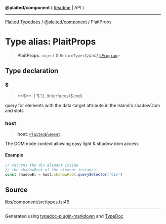 **@plaited/component** ( [Readme](../README.md) \| API )

***

[Plaited Typedocs](../../../modules.md) / [@plaited/component](../modules.md) / PlaitProps

# Type alias: PlaitProps

> **PlaitProps**: `object` & `ReturnType`\<*typeof* [`bProgram`](../../behavioral/functions/bProgram.md)\>

## Type declaration

### $

> **$**: [`$`](../interfaces/$.md)

query for elements with the data-target attribute in the Island's shadowDom and slots

### host

> **host**: [`PlaitedElement`](../interfaces/PlaitedElement.md)

The DOM node context allowing easy light & shadow dom access

#### Example

```ts
// returns the div element inside
// the shadowRoot of the element instance
const shadowEl = host.shadowRoot.querySelector('div')
```

## Source

[libs/component/src/types.ts:49](https://github.com/plaited/plaited/blob/d85458a/libs/component/src/types.ts#L49)

***

Generated using [typedoc-plugin-markdown](https://www.npmjs.com/package/typedoc-plugin-markdown) and [TypeDoc](https://typedoc.org/)
